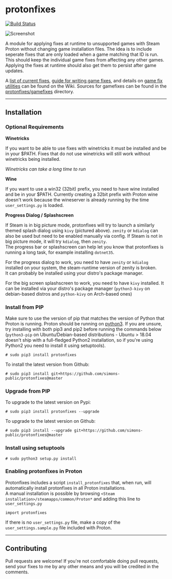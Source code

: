 # protonfixes	

[![Build Status](https://travis-ci.com/simons-public/protonfixes.svg?branch=master)](https://travis-ci.com/simons-public/protonfixes)

![Screenshot](https://github.com/simons-public/protonfixes/raw/master/media/splash.png)

A module for applying fixes at runtime to unsupported games with Steam Proton without changing game installation files.
The idea is to include seperate fixes that are only loaded when a game matching that ID is run.
This should keep the individual game fixes from affecting any other games. Applying the fixes at runtime should also get them to persist after game updates.

A [list of current fixes](https://github.com/simons-public/protonfixes/wiki/List-of-Fixes),
[guide for writing game fixes](https://github.com/simons-public/protonfixes/wiki/Writing-Gamefixes),
and details on [game fix utilities](https://github.com/simons-public/protonfixes/wiki/Gamefix-Utilities) can be found on the Wiki.
Sources for gamefixes can be found in the [protonfixes/gamefixes](https://github.com/simons-public/protonfixes/tree/master/protonfixes/gamefixes) directory.

---
## Installation

### Optional Requirements
**Winetricks**

If you want to be able to use fixes with winetricks it must be installed and be in your $PATH. Fixes that do not use winetricks will still work without winetricks being installed.

*Winetricks can take a long time to run*

**Wine**

If you want to use a win32 (32bit) prefix, you need to have wine installed and be in your $PATH.
Currently creating a 32bit prefix with Proton wine doesn't work because the wineserver is already running by the time `user_settings.py` is loaded.

**Progress Dialog / Splashscreen**

If Steam is in big picture mode, protonfixes will try to launch a similarly themed splash dialog using `kivy` (pictured above).
`zenity` or `kdialog` can also be used but need to be enabled manually via config.
If Steam is not in big picture mode, it will try `kdialog`, then `zenity`.  
The progress bar or splashscreen can help let you know that protonfixes is running a long task, for example installing `dotnet35`.

For the progress dialog to work, you need to have `zenity` or `kdialog` installed on your system, the steam-runtime version of zenity is broken.  
It can probably be installed using your distro's package manager.

For the big screen splashscreen to work, you need to have `kivy` installed.
It can be installed via your distro's package manager (`python3-kivy` on debian-based distros and `python-kivy` on Arch-based ones)

### Install from PIP
Make sure to use the version of pip that matches the version of Python that Proton is running. Proton should be running on [python3](https://github.com/ValveSoftware/Proton/blob/8a5b8ece45fa7baa01ce2e4555f6496ea409adcf/build_proton.sh#L682). If you are unsure, try installing with both pip3 and pip2 before running the commands below (`python3-pip` on Ubuntu/Debian-based distributions - Ubuntu > 18.04 doesn't ship with a full-fledged Python2 installation, so if you're using Python2 you need to install it using setuptools).

```
# sudo pip3 install protonfixes
```
To install the latest version from Github:
```
# sudo pip3 install git+https://github.com/simons-public/protonfixes@master
```

### Upgrade from PIP
To upgrade to the latest version on Pypi:
```
# sudo pip3 install protonfixes --upgrade
```
To upgrade to the latest version on Github:
```
# sudo pip3 install --upgrade git+https://github.com/simons-public/protonfixes@master
```

### Install using setuptools
```
# sudo python3 setup.py install
```

### Enabling protonfixes in Proton
Protonfixes includes a script `install_protonfixes` that, when run, will automatically install protonfixes in all Proton installations.  
A manual installation is possible by browsing `<Steam installation>/steamapps/common/Proton*` and adding this line to `user_settings.py`

```
import protonfixes
```

If there is no `user_settings.py` file, make a copy of the `user_settings.sample.py` file included with Proton.

---
## Contributing
Pull requests are welcome! If you're not comfortable doing pull requests, send your fixes to me by any other means and you will be credited in the comments.

